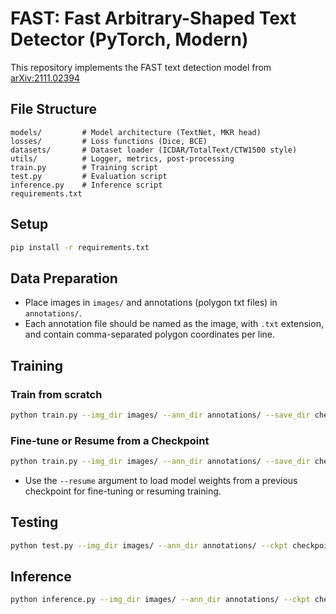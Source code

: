 # FAST: Fast Arbitrary-Shaped Text Detector (PyTorch, Modern)

This repository implements the FAST text detection model from [arXiv:2111.02394](https://arxiv.org/pdf/2111.02394)

## File Structure
```
models/         # Model architecture (TextNet, MKR head)
losses/         # Loss functions (Dice, BCE)
datasets/       # Dataset loader (ICDAR/TotalText/CTW1500 style)
utils/          # Logger, metrics, post-processing
train.py        # Training script
test.py         # Evaluation script
inference.py    # Inference script
requirements.txt
```

## Setup
```bash
pip install -r requirements.txt
```

## Data Preparation
- Place images in `images/` and annotations (polygon txt files) in `annotations/`.
- Each annotation file should be named as the image, with `.txt` extension, and contain comma-separated polygon coordinates per line.

## Training
### Train from scratch
```bash
python train.py --img_dir images/ --ann_dir annotations/ --save_dir checkpoints/
```

### Fine-tune or Resume from a Checkpoint
```bash
python train.py --img_dir images/ --ann_dir annotations/ --save_dir checkpoints/ --resume path/to/your_checkpoint.pth
```
- Use the `--resume` argument to load model weights from a previous checkpoint for fine-tuning or resuming training.

## Testing
```bash
python test.py --img_dir images/ --ann_dir annotations/ --ckpt checkpoints/fast_epoch10.pth
```

## Inference
```bash
python inference.py --img_dir images/ --ann_dir annotations/ --ckpt checkpoints/fast_epoch10.pth --out_dir inference_results/
```